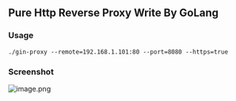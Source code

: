 ## Pure Http Reverse Proxy Write By GoLang

### Usage

`./gin-proxy --remote=192.168.1.101:80 --port=8080 --https=true`

### Screenshot

![image.png](https://i.loli.net/2019/11/04/8HWkBCtMbyZVNgQ.png)
